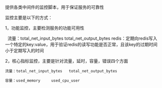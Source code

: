 提供各类中间件的监控脚本，用于保证服务的可靠性

监控主要是以下的方式：

1，功能监控，主要检测服务的功能可用性

    流量：total_net_input_bytes   total_net_output_bytes
    redis：定期向redis写入一个特定的key:value，用于验证redis的读写功能是否正常，且该key的过期时间小于定期写入的时间

2，核心指标监控，主要是针对流量，延时，容量，错误四个方面

    流量：total_net_input_bytes   total_net_output_bytes
    
    容量：used_memory     used_cpu_user
